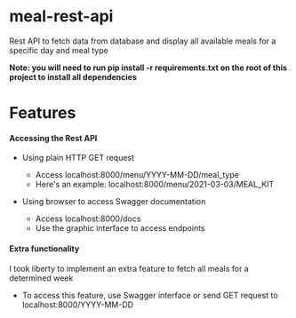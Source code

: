 # meal-rest-api
Rest API to fetch data from database and display all available meals for a specific day and meal type

**Note: you will need to run pip install -r requirements.txt on the root of this project to install all dependencies**


# **Features**
#### **Accessing the Rest API**
- Using plain HTTP GET request
  - Access localhost:8000/menu/YYYY-MM-DD/meal_type
  - Here's an example: localhost:8000/menu/2021-03-03/MEAL_KIT

- Using browser to access Swagger documentation
  - Access localhost:8000/docs
  - Use the graphic interface to access endpoints


#### **Extra functionality**
I took liberty to implement an extra feature to fetch all meals for a determined week
- To access this feature, use Swagger interface or send GET request to localhost:8000/YYYY-MM-DD
